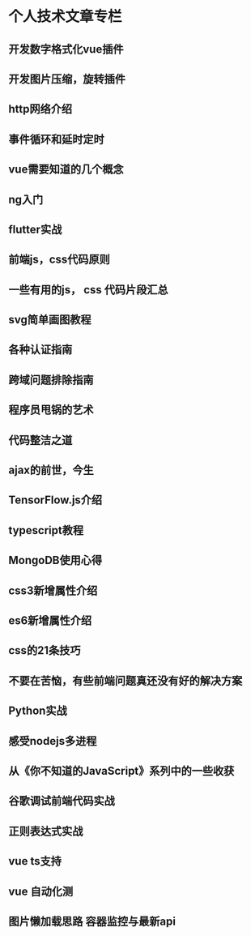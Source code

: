 # 个人技术文章专栏

## 开发数字格式化vue插件
## 开发图片压缩，旋转插件
## http网络介绍
## 事件循环和延时定时
## vue需要知道的几个概念
## ng入门
## flutter实战
## 前端js，css代码原则
## 一些有用的js， css 代码片段汇总
## svg简单画图教程
## 各种认证指南
## 跨域问题排除指南
## 程序员甩锅的艺术
## 代码整洁之道
## ajax的前世，今生
## TensorFlow.js介绍
## typescript教程
## MongoDB使用心得
## css3新增属性介绍
## es6新增属性介绍
## css的21条技巧
## 不要在苦恼，有些前端问题真还没有好的解决方案
## Python实战
## 感受nodejs多进程
## 从《你不知道的JavaScript》系列中的一些收获
## 谷歌调试前端代码实战
## 正则表达式实战
## vue ts支持
## vue 自动化测
## 图片懒加载思路 容器监控与最新api
